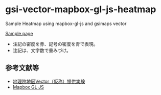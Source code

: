 # gsi-vector-mapbox-gl-js-heatmap
Sample Heatmap using mapbox-gl-js and gsimaps vector

[Sample page](https://mghs15.github.io/gsi-vector-mapbox-gl-js-heatmap/heat.html)
* 注記の密度を赤、記号の密度を青で表現。
* 注記は、文字数で重みづけ。

## 参考文献等
* [地理院地図Vector（仮称）提供実験](https://github.com/gsi-cyberjapan/gsimaps-vector-experiment)
* [Mapbox GL JS](https://github.com/mapbox/mapbox-gl-js)

